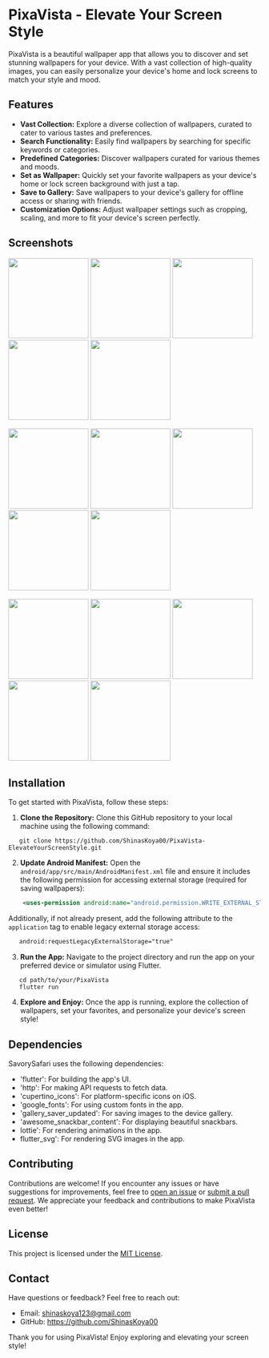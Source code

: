 # PixaVista - Elevate Your Screen Style

PixaVista is a beautiful wallpaper app that allows you to discover and set stunning wallpapers for your device. With a vast collection of high-quality images, you can easily personalize your device's home and lock screens to match your style and mood.

## Features

- **Vast Collection:** Explore a diverse collection of wallpapers, curated to cater to various tastes and preferences.
- **Search Functionality:** Easily find wallpapers by searching for specific keywords or categories.
- **Predefined Categories:** Discover wallpapers curated for various themes and moods.
- **Set as Wallpaper:** Quickly set your favorite wallpapers as your device's home or lock screen background with just a tap.
- **Save to Gallery:** Save wallpapers to your device's gallery for offline access or sharing with friends.
- **Customization Options:** Adjust wallpaper settings such as cropping, scaling, and more to fit your device's screen perfectly.

## Screenshots

  <img src="https://github.com/ShinasKoya00/PixaVista-ElevateYourScreenStyle/blob/master/assets/application_snapshots/splash_screen_1.jpg" width="160" /> <img src="https://github.com/ShinasKoya00/PixaVista-ElevateYourScreenStyle/blob/master/assets/application_snapshots/splash_screen_2.jpg" width="160" /> <img src="https://github.com/ShinasKoya00/PixaVista-ElevateYourScreenStyle/blob/master/assets/application_snapshots/loading_screen_1.jpg" width="160" /> <img src="https://github.com/ShinasKoya00/PixaVista-ElevateYourScreenStyle/blob/master/assets/application_snapshots/loading_screen_2.jpg" width="160" /> <img src="https://github.com/ShinasKoya00/PixaVista-ElevateYourScreenStyle/blob/master/assets/application_snapshots/no_internet_error.jpg" width="160" />
 
  <img src="https://github.com/ShinasKoya00/PixaVista-ElevateYourScreenStyle/blob/master/assets/application_snapshots/page_not_found_error.jpg" width="160" /> <img src="https://github.com/ShinasKoya00/PixaVista-ElevateYourScreenStyle/blob/master/assets/application_snapshots/home_page.jpg" width="160" /> <img src="https://github.com/ShinasKoya00/PixaVista-ElevateYourScreenStyle/blob/master/assets/application_snapshots/category_results_1.jpg" width="160" /> <img src="https://github.com/ShinasKoya00/PixaVista-ElevateYourScreenStyle/blob/master/assets/application_snapshots/category_results_2.jpg" width="160" /> <img src="https://github.com/ShinasKoya00/PixaVista-ElevateYourScreenStyle/blob/master/assets/application_snapshots/search_results_1.jpg" width="160" />

  <img src="https://github.com/ShinasKoya00/PixaVista-ElevateYourScreenStyle/blob/master/assets/application_snapshots/search_results_2.jpg" width="160" /> <img src="https://github.com/ShinasKoya00/PixaVista-ElevateYourScreenStyle/blob/master/assets/application_snapshots/search_results_3.jpg" width="160" /> <img src="https://github.com/ShinasKoya00/PixaVista-ElevateYourScreenStyle/blob/master/assets/application_snapshots/fulls_screen.jpg" width="160" /> <img src="https://github.com/ShinasKoya00/PixaVista-ElevateYourScreenStyle/blob/master/assets/application_snapshots/saved_notification.jpg" width="160" /> <img src="https://github.com/ShinasKoya00/PixaVista-ElevateYourScreenStyle/blob/master/assets/application_snapshots/saved_images.jpg" width="160" />

## Installation

To get started with PixaVista, follow these steps:

1. **Clone the Repository:** Clone this GitHub repository to your local machine using the following command:
```
   git clone https://github.com/ShinasKoya00/PixaVista-ElevateYourScreenStyle.git
```

2. **Update Android Manifest:** Open the `android/app/src/main/AndroidManifest.xml` file and ensure it includes the following permission for accessing external storage (required for saving wallpapers):
```xml
    <uses-permission android:name="android.permission.WRITE_EXTERNAL_STORAGE"/>
```

Additionally, if not already present, add the following attribute to the `application` tag to enable legacy external storage access:
```xml
   android:requestLegacyExternalStorage="true"
```

3. **Run the App:** Navigate to the project directory and run the app on your preferred device or simulator using Flutter.
```
   cd path/to/your/PixaVista
   flutter run
```

4. **Explore and Enjoy:** Once the app is running, explore the collection of wallpapers, set your favorites, and personalize your device's screen style!


## Dependencies

SavorySafari uses the following dependencies:

- 'flutter': For building the app's UI.
- 'http': For making API requests to fetch data.
- 'cupertino_icons': For platform-specific icons on iOS.
- 'google_fonts': For using custom fonts in the app.
- 'gallery_saver_updated': For saving images to the device gallery.
- 'awesome_snackbar_content': For displaying beautiful snackbars.
- lottie': For rendering animations in the app.
- flutter_svg': For rendering SVG images in the app.


## Contributing

Contributions are welcome! If you encounter any issues or have suggestions for improvements, feel free to [open an issue](https://github.com/your-username/pixavista/issues) or [submit a pull request](https://github.com/your-username/pixavista/pulls). We appreciate your feedback and contributions to make PixaVista even better!

## License

This project is licensed under the [MIT License](LICENSE).

## Contact

Have questions or feedback? Feel free to reach out:

- Email: shinaskoya123@gmail.com
- GitHub: https://github.com/ShinasKoya00

Thank you for using PixaVista! Enjoy exploring and elevating your screen style!
